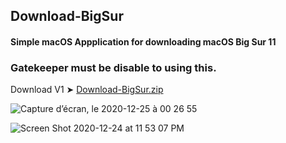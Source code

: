 ## Download-BigSur
#### Simple macOS Appplication for downloading macOS Big Sur 11
### Gatekeeper must be disable to using this.

Download V1 ➤ [Download-BigSur.zip](https://github.com/chris1111/Download-BigSur/releases/tag/V1)

![Capture d’écran, le 2020-12-25 à 00 26 55](https://user-images.githubusercontent.com/6248794/103120959-f6abab00-4647-11eb-925e-5e1cd53e8f3a.png)


![Screen Shot 2020-12-24 at 11 53 07 PM](https://user-images.githubusercontent.com/6248794/103120165-9a935780-4644-11eb-9f3a-51ad4550de29.png)

